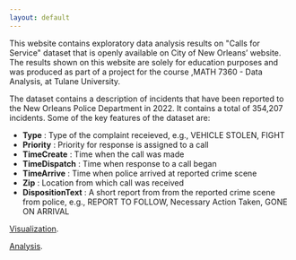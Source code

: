 ```yaml
---
layout: default
---
```

This website contains exploratory data analysis results on "Calls for Service" dataset that is openly available on City of New
Orleans’ website. The results shown on this website are solely for education purposes and was produced as part of a project for the course ,MATH 7360 - Data Analysis, at Tulane University.

The dataset contains a description of incidents that have been reported to the New Orleans Police Department in 2022. It contains a total of 354,207 incidents. Some of the key features of the dataset are:

*  **Type** : Type of the complaint receieved, e.g., VEHICLE STOLEN, FIGHT
* **Priority** : Priority for response is assigned to a call
* **TimeCreate** : Time when the call was made
* **TimeDispatch** : Time when response to a call began
* **TimeArrive** : Time when police arrived at reported crime scene
* **Zip** : Location from which call was received
* **DispositionText** : A short report from from the reported crime scene from police, e.g., REPORT
TO FOLLOW, Necessary Action Taken, GONE ON ARRIVAL

[Visualization](./Visualization.html).

[Analysis](./Regression.html).

